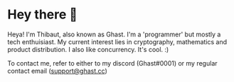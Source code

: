 # Hey there 👋

Heya! I'm Thibaut, also known as Ghast. I'm a 'programmer' but mostly a tech enthuisiast. My current interest lies in cryptography, mathematics and product distribution. 
I also like concurrency. It's cool. :)

To contact me, refer to either to my discord (Ghast#0001) or my regular contact email (support@ghast.cc)
